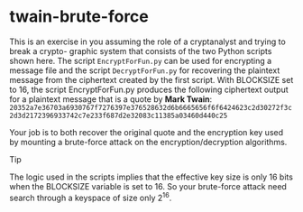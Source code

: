 # twain-brute-force
This is an exercise in you assuming the role of a cryptanalyst and trying to break a crypto-
graphic system that consists of the two Python scripts shown here.
The script ``EncryptForFun.py`` can be used for encrypting a message file and the script
``DecryptForFun.py`` for recovering the plaintext message from the ciphertext created by
the first script. With BLOCKSIZE set to 16, the script EncryptForFun.py produces
the following ciphertext output for a plaintext message that is a quote by **Mark Twain**:
``20352a7e36703a6930767f7276397e376528632d6b6665656f6f6424623c2d30272f3c2d3d2172396933742c7e233f687d2e32083c11385a03460d440c25``

Your job is to both recover the original quote and the encryption key
used by mounting a brute-force attack on the encryption/decryption algorithms.

> [!TIP]  
> The logic used in the scripts implies that the effective key size is only 16 bits when the BLOCKSIZE
variable is set to 16. So your brute-force attack need search through a keyspace of size only 2<sup>16</sup>.
